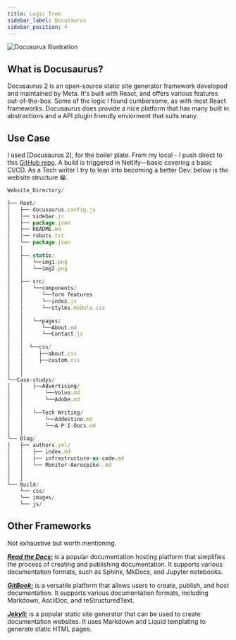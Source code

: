 ```yaml
---
title: Logic Tree
sidebar_label: Docusaurus 
sidebar_position: 4
---
```


![Docusurus Illustration](/img/docus.png)

## What is Docusaurus?

Docusaurus 2 is an open-source static site generator framework developed and maintained by Meta. It's built with React, and offers various features out-of-the-box. Some of the logic I found cumbersome, as with most React frameworks. Docusaurus does provide a nice platform that has many built in abstractions and a API plugin friendly enviorment that suits many.

## Use Case

I used [Docusaurus 2], for the boiler plate. From my local - I push direct to this [GitHub repo](https://github.com/Alan4247748/friendly-potato). A build is triggered in Netlify—basic covering a basic CI/CD. As a Tech writer I try to lean into becoming a better Dev: below is the website structure 😁.

``` Javascript
Website_Directory/

├── Root/
│   ├── docusaurus.config.js
│   │── sidebar.js
│   ├── package.json
│   ├── README.md
│   │── robots.txt
│   └── package.json
│   │ 
│   ├── static/
│   │   └──img1.png
│   │   └──img2.png
│   │
│   ├── src/
│   │   └──components/ 
│   │      └──form features
│   │      └──index.js
│   │      └──styles.module.css
│   │ 
│   │   └──pages/
│   │      └──About.md
│   │      └──Contact.js
│   │ 
│   │  └──css/
│   │     ├──about.css
│   │     ├──custom.css
│   │     
│   │
└──Case-studys/
│   │   ├──Advertising/
│   │       └──Volvo.md
│   │       └──Adobe.md
│   │
│   │   └──Tech Writing/
│   │       └──Addestino.md
│   │       └──A-P-I-Docs.md
│   │ 
└── Blog/
│   ├── authors.yml/
│   │   ├── index.md
│   │   ├── infrastructure-as-code.md
│   │   └── Monitor-Aerospike-.md
│   │ 
│   │ 
└── Build/
    └── css/
    └── images/
    └── js/

```

## Other Frameworks

Not exhaustive but worth mentioning.

[***Read the Docs:***](https://readthedocs.org/) is a popular documentation hosting platform that simplifies the process of creating and publishing documentation. It supports various documentation formats, such as Sphinx, MkDocs, and Jupyter notebooks.

[***GitBook:***](https://www.gitbook.com/) is a versatile platform that allows users to create, publish, and host documentation. It supports various documentation formats, including Markdown, AsciiDoc, and reStructuredText.

[***Jekyll:***](https://jekyllrb.com/) is a popular static site generator that can be used to create documentation websites. It uses Markdown and Liquid templating to generate static HTML pages.
